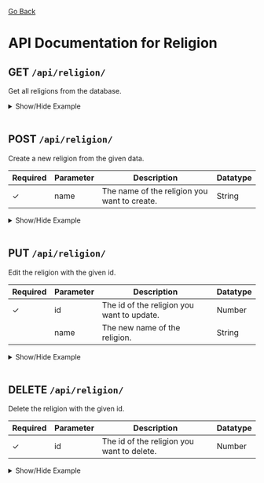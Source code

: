 [Go Back](./README.md)

# API Documentation for Religion

## GET `/api/religion/`

Get all religions from the database.

<details>
<summary>Show/Hide Example</summary>

Send a GET request to `/api/religion/`:

Response:

```json
{
	"religions": [
		{
			"religionID": 1,
			"religionName": "Atheist",
			"createdAt": "1970-01-01T00:00:00.000Z",
			"updatedAt": "1970-01-01T00:00:00.000Z"
		},
		{
			"religionID": 2,
			"religionName": "Hinduism",
			"createdAt": "1970-01-01T00:00:00.000Z",
			"updatedAt": "1970-01-01T00:00:00.000Z"
		},
		{
			"religionID": 3,
			"religionName": "Christianity",
			"createdAt": "1970-01-01T00:00:00.000Z",
			"updatedAt": "1970-01-01T00:00:00.000Z"
		},
		{
			"religionID": 4,
			"religionName": "Islam",
			"createdAt": "1970-01-01T00:00:00.000Z",
			"updatedAt": "1970-01-01T00:00:00.000Z"
		}
	]
}
```

</details>
<br>

## POST `/api/religion/`

Create a new religion from the given data.

| Required | Parameter | Description                                  | Datatype |
| -------- | --------- | -------------------------------------------- | -------- |
| ✓        | name      | The name of the religion you want to create. | String   |

<details>
<summary>Show/Hide Example</summary>

Send a POST request to `/api/religion/` with the following body:

```json
{
	"name": "Christianity"
}
```

Response:

```json
{
	"success": true,
	"error": "",
	"data": {
		"religionID": 1,
		"religionName": "Christianity",
		"updatedAt": "1970-01-01T00:00:00.000Z",
		"createdAt": "1970-01-01T00:00:00.000Z"
	}
}
```

</details>
<br>

## PUT `/api/religion/`

Edit the religion with the given id.

| Required | Parameter | Description                                | Datatype |
| -------- | --------- | ------------------------------------------ | -------- |
| ✓        | id        | The id of the religion you want to update. | Number   |
|          | name      | The new name of the religion.              | String   |

<details>
<summary>Show/Hide Example</summary>

Send a PUT request to `/api/religion/` with the following body:

```json
{
	"id": 1,
	"name": "Islam"
}
```

Response:

```json
{
	"success": true,
	"error": "",
	"data": {
		"religionID": 1,
		"religionName": "Islam",
		"updatedAt": "1970-01-01T00:00:00.000Z",
		"createdAt": "1970-01-01T00:00:00.000Z"
	}
}
```

</details>
<br>

## DELETE `/api/religion/`

Delete the religion with the given id.

| Required | Parameter | Description                                | Datatype |
| -------- | --------- | ------------------------------------------ | -------- |
| ✓        | id        | The id of the religion you want to delete. | Number   |

<details>
<summary>Show/Hide Example</summary>
Send a DELETE request to `/api/religion/` with the following body:

```json
{
	"id": 1
}
```

Response:

```json
{
	"success": true,
	"error": "",
	"data": 1
}
```

</details>
